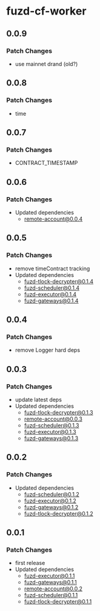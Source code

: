 # fuzd-cf-worker

## 0.0.9

### Patch Changes

- use mainnet drand (old?)

## 0.0.8

### Patch Changes

- time

## 0.0.7

### Patch Changes

- CONTRACT_TIMESTAMP

## 0.0.6

### Patch Changes

- Updated dependencies
  - remote-account@0.0.4

## 0.0.5

### Patch Changes

- remove timeContract tracking
- Updated dependencies
  - fuzd-tlock-decrypter@0.1.4
  - fuzd-scheduler@0.1.4
  - fuzd-executor@0.1.4
  - fuzd-gateways@0.1.4

## 0.0.4

### Patch Changes

- remove Logger hard deps

## 0.0.3

### Patch Changes

- update latest deps
- Updated dependencies
  - fuzd-tlock-decrypter@0.1.3
  - remote-account@0.0.3
  - fuzd-scheduler@0.1.3
  - fuzd-executor@0.1.3
  - fuzd-gateways@0.1.3

## 0.0.2

### Patch Changes

- Updated dependencies
  - fuzd-scheduler@0.1.2
  - fuzd-executor@0.1.2
  - fuzd-gateways@0.1.2
  - fuzd-tlock-decrypter@0.1.2

## 0.0.1

### Patch Changes

- first release
- Updated dependencies
  - fuzd-executor@0.1.1
  - fuzd-gateways@0.1.1
  - remote-account@0.0.2
  - fuzd-scheduler@0.1.1
  - fuzd-tlock-decrypter@0.1.1
